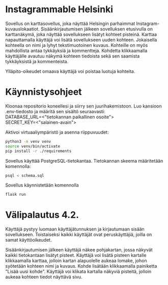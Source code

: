 # Instagrammable Helsinki


Sovellus on karttasovellus, joka näyttää Helsingin parhaimmat Instagram-kuvauslokaatiot. Sisäänkirjautumisen jälkeen
sovelluksen etusivulla on karttanäkymä, joka näyttää sovellukseen lisätyt kohteet pisteinä. Karttaa napauttamalla käyttäjä voi
lisätä sovellukseen uuden kohteen. Jokaisella kohteella on nimi ja lyhyt tekstimuotoinen kuvaus. Kohteille on myös mahdollista
antaa tykkäyksiä ja kommentteja. Kohdetta klikkaamalla käyttäjälle avautuu näkymä kohteen tiedoista sekä sen saamista
tykkäyksistä ja kommenteista.

Ylläpito-oikeudet omaava käyttäjä voi poistaa luotuja kohteita.

# Käynnistysohjeet

Kloonaa repositorio koneellesi ja siirry sen juurihakemistoon. Luo kansioon .env-tiedosto ja määritä sen sisältö seuraavasti:\
DATABASE_URL=<"tietokannan paikallinen osoite">\
SECRET_KEY=<"salainen-avain">

Aktivoi virtuaaliympäristö ja asenna riippuvuudet:
```bash
python3 -m venv venv
source venv/bin/activate
pip install -r ./requirements
```

Sovellus käyttää PostgreSQL-tietokantaa. Tietokannan skeema määritetään komennolla:
```bash
psql < schema.sql
```

Sovellus käynnistetään komennolla
```bash
flask run
```

# Välipalautus 4.2.

Käyttäjä pystyy luomaan käyttäjätunnuksen ja kirjautumaan sisään sovellukseen. Toistaiseksi kaikki käyttäjät ovat peruskäyttäjiä, joilla on
samat käyttöoikeudet.

Sisäänkirjautumisen jälkeen käyttäjä näkee pohjakartan, jossa näkyvät kaikki tietokantaan lisätyt pisteet. Käyttäjä voi lisätä pisteen kartalle
klikkaamalla karttaa, jolloin kartan alapuolelle aukeaa lomake, johon syötetään kohteen nimi ja kuvaus. Kohde lisätään klikkaamalla painiketta
"Lisää uusi kohde". Käyttäjä voi klikata kartalla näkyviä pisteitä, jolloin aukeaa kohteen tiedot näyttävä sivu.
